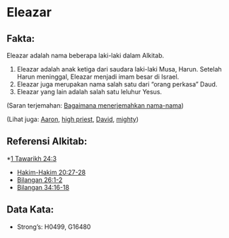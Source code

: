 # Eleazar

## Fakta:

Eleazar adalah nama beberapa laki-laki dalam Alkitab.

1. Eleazar adalah anak ketiga dari saudara laki-laki Musa, Harun. Setelah Harun meninggal, Eleazar menjadi imam besar di Israel.
2. Eleazar juga merupakan nama salah satu dari “orang perkasa” Daud.
3. Eleazar yang lain adalah salah satu leluhur Yesus.

(Saran terjemahan: [Bagaimana menerjemahkan nama-nama](rc://en/ta/man/translate/translate-names))

(Lihat juga: [Aaron](../names/aaron.md), [high priest](../kt/highpriest.md), [David](../names/david.md), [mighty](../other/mighty.md))

## Referensi Alkitab:

*[1 Tawarikh 24:3](rc://en/tn/help/1ch/24/03)
* [Hakim-Hakim 20:27-28](rc://en/tn/help/jdg/20/27)
* [Bilangan 26:1-2](rc://en/tn/help/num/26/01)
* [Bilangan 34:16-18](rc://en/tn/help/num/34/16)

## Data Kata:

* Strong’s: H0499, G16480

